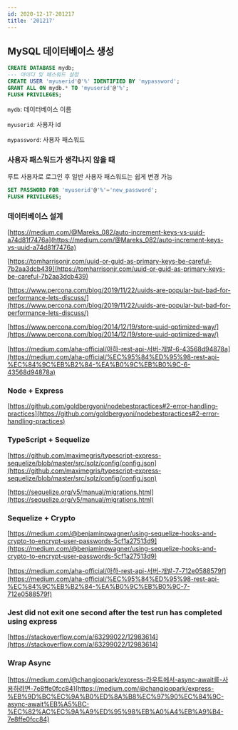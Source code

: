 ```yaml
---
id: 2020-12-17-201217
title: '201217'
---
```


## MySQL 데이터베이스 생성

```sql
CREATE DATABASE mydb;
--- 아이디 및 패스워드 설정
CREATE USER 'myuserid'@'%' IDENTIFIED BY 'mypassword';
GRANT ALL ON mydb.* TO 'myuserid'@'%';
FLUSH PRIVILEGES;
```

`mydb`: 데이터베이스 이름

`myuserid`: 사용자 id

`mypassword`: 사용자 패스워드

### 사용자 패스워드가 생각나지 않을 때

루트 사용자로 로그인 후 일반 사용자 패스워드는 쉽게 변경 가능

```sql
SET PASSWORD FOR 'myuserid'@'%'='new_password';
FLUSH PRIVILEGES;
```

### 데이터베이스 설계

[https://medium.com/@Mareks_082/auto-increment-keys-vs-uuid-a74d81f7476a](https://medium.com/@Mareks_082/auto-increment-keys-vs-uuid-a74d81f7476a)

[https://tomharrisonjr.com/uuid-or-guid-as-primary-keys-be-careful-7b2aa3dcb439](https://tomharrisonjr.com/uuid-or-guid-as-primary-keys-be-careful-7b2aa3dcb439)

[https://www.percona.com/blog/2019/11/22/uuids-are-popular-but-bad-for-performance-lets-discuss/](https://www.percona.com/blog/2019/11/22/uuids-are-popular-but-bad-for-performance-lets-discuss/)

[https://www.percona.com/blog/2014/12/19/store-uuid-optimized-way/](https://www.percona.com/blog/2014/12/19/store-uuid-optimized-way/)

[https://medium.com/aha-official/아하-rest-api-서버-개발-6-43568d94878a](https://medium.com/aha-official/%EC%95%84%ED%95%98-rest-api-%EC%84%9C%EB%B2%84-%EA%B0%9C%EB%B0%9C-6-43568d94878a)

### Node + Express

[https://github.com/goldbergyoni/nodebestpractices#2-error-handling-practices](https://github.com/goldbergyoni/nodebestpractices#2-error-handling-practices)

### TypeScript + Sequelize

[https://github.com/maximegris/typescript-express-sequelize/blob/master/src/sqlz/config/config.json](https://github.com/maximegris/typescript-express-sequelize/blob/master/src/sqlz/config/config.json)

[https://sequelize.org/v5/manual/migrations.html](https://sequelize.org/v5/manual/migrations.html)

### Sequelize + Crypto

[https://medium.com/@benjaminpwagner/using-sequelize-hooks-and-crypto-to-encrypt-user-passwords-5cf1a27513d9](https://medium.com/@benjaminpwagner/using-sequelize-hooks-and-crypto-to-encrypt-user-passwords-5cf1a27513d9)

[https://medium.com/aha-official/아하-rest-api-서버-개발-7-712e0588579f](https://medium.com/aha-official/%EC%95%84%ED%95%98-rest-api-%EC%84%9C%EB%B2%84-%EA%B0%9C%EB%B0%9C-7-712e0588579f)

### Jest did not exit one second after the test run has completed using express

[https://stackoverflow.com/a/63299022/12983614](https://stackoverflow.com/a/63299022/12983614)

### Wrap Async

[https://medium.com/@changjoopark/express-라우트에서-async-await를-사용하려면-7e8ffe0fcc84](https://medium.com/@changjoopark/express-%EB%9D%BC%EC%9A%B0%ED%8A%B8%EC%97%90%EC%84%9C-async-await%EB%A5%BC-%EC%82%AC%EC%9A%A9%ED%95%98%EB%A0%A4%EB%A9%B4-7e8ffe0fcc84)

